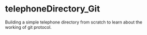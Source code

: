 # telephoneDirectory_Git
Building a simple telephone directory from scratch to learn about the working of git protocol.
